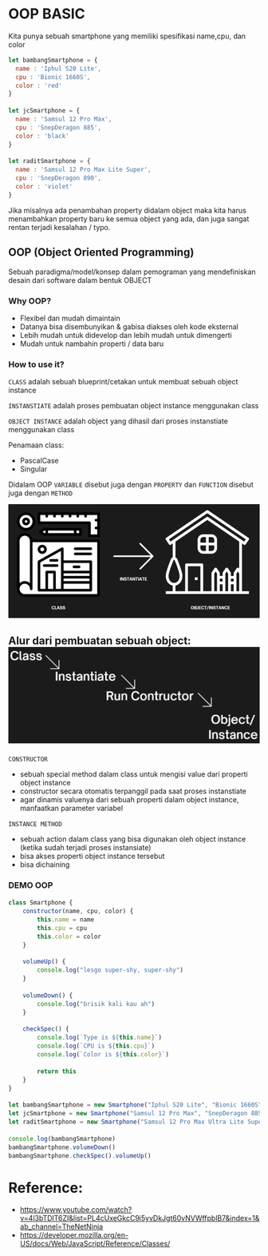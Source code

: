 # OOP BASIC
Kita punya sebuah smartphone yang memiliki spesifikasi name,cpu, dan color

```js
let bambangSmartphone = {
  name : 'Iphul S20 Lite',
  cpu : 'Bionic 1660S',
  color : 'red'
}

let jcSmartphone = {
  name : 'Samsul 12 Pro Max',
  cpu : 'SnepDeragon 885',
  color : 'black'
}

let raditSmartphone = {
  name : 'Samsul 12 Pro Max Lite Super',
  cpu : 'SnepDeragon 890',
  color : 'violet'
}
```

Jika misalnya ada penambahan property didalam object maka kita harus menambahkan property baru ke semua object yang ada, dan juga sangat rentan terjadi kesalahan / typo.

## OOP (Object Oriented Programming)
Sebuah paradigma/model/konsep dalam pemograman yang mendefiniskan desain dari software dalam bentuk OBJECT 

### Why OOP?
- Flexibel dan mudah dimaintain
- Datanya bisa disembunyikan & gabisa diakses oleh kode eksternal
- Lebih mudah untuk didevelop dan lebih mudah untuk dimengerti
- Mudah untuk nambahin properti / data baru

### How to use it?
`CLASS` adalah sebuah blueprint/cetakan untuk membuat sebuah object instance

`INSTANSTIATE` adalah proses pembuatan object instance menggunakan class

`OBJECT INSTANCE` adalah object yang dihasil dari proses instanstiate menggunakan class

Penamaan class: 
- PascalCase
- Singular

Didalam OOP `VARIABLE` disebut juga dengan `PROPERTY` dan `FUNCTION` disebut juga dengan `METHOD`

![class-analogy](analogy.png)

Alur dari pembuatan sebuah object:
![flow-oop](process.png)
---
`CONSTRUCTOR`
- sebuah special method dalam class untuk mengisi value dari properti object instance
- constructor secara otomatis terpanggil pada saat proses instanstiate
- agar dinamis valuenya dari sebuah properti dalam object instance, manfaatkan parameter variabel

`INSTANCE METHOD`
- sebuah action dalam class yang bisa digunakan oleh object instance (ketika sudah terjadi proses instansiate)
- bisa akses properti object instance tersebut
- bisa dichaining

### DEMO OOP
```js
class Smartphone {
    constructor(name, cpu, color) {
        this.name = name
        this.cpu = cpu
        this.color = color
    }

    volumeUp() {
        console.log("lesgo super-shy, super-shy")
    }

    volumeDown() {
        console.log("brisik kali kau ah")
    }

    checkSpec() {
        console.log(`Type is ${this.name}`)
        console.log(`CPU is ${this.cpu}`)
        console.log(`Color is ${this.color}`)

        return this
    }
}   

let bambangSmartphone = new Smartphone("Iphul S20 Lite", "Bionic 1660S", "red")
let jcSmartphone = new Smartphone("Samsul 12 Pro Max", "SnepDeragon 885", "black")
let raditSmartphone = new Smartphone("Samsul 12 Pro Max Ultra Lite Super", "SnepDeragon 890", "violet")

console.log(bambangSmartphone)
bambangSmartphone.volumeDown()
bambangSmartphone.checkSpec().volumeUp()
```

# Reference:
- https://www.youtube.com/watch?v=4l3bTDlT6ZI&list=PL4cUxeGkcC9i5yvDkJgt60vNVWffpblB7&index=1&ab_channel=TheNetNinja
- https://developer.mozilla.org/en-US/docs/Web/JavaScript/Reference/Classes/
